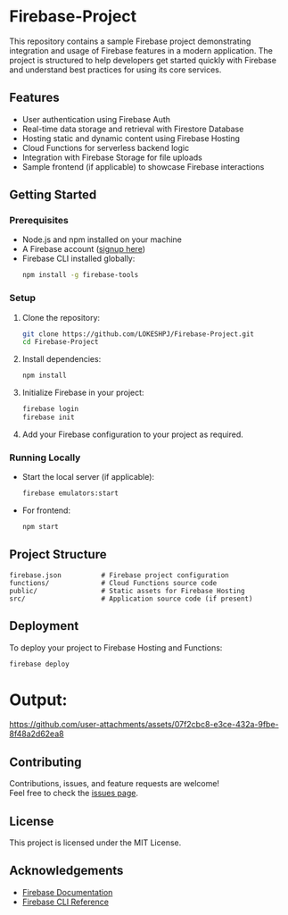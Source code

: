 # Firebase-Project

This repository contains a sample Firebase project demonstrating integration and usage of Firebase features in a modern application. The project is structured to help developers get started quickly with Firebase and understand best practices for using its core services.

## Features

- User authentication using Firebase Auth
- Real-time data storage and retrieval with Firestore Database
- Hosting static and dynamic content using Firebase Hosting
- Cloud Functions for serverless backend logic
- Integration with Firebase Storage for file uploads
- Sample frontend (if applicable) to showcase Firebase interactions

## Getting Started

### Prerequisites

- Node.js and npm installed on your machine
- A Firebase account ([signup here](https://firebase.google.com/))
- Firebase CLI installed globally:  
  ```bash
  npm install -g firebase-tools
  ```

### Setup

1. Clone the repository:
   ```bash
   git clone https://github.com/LOKESHPJ/Firebase-Project.git
   cd Firebase-Project
   ```

2. Install dependencies:
   ```bash
   npm install
   ```

3. Initialize Firebase in your project:
   ```bash
   firebase login
   firebase init
   ```

4. Add your Firebase configuration to your project as required.

### Running Locally

- Start the local server (if applicable):
  ```bash
  firebase emulators:start
  ```

- For frontend:
  ```bash
  npm start
  ```

## Project Structure

```
firebase.json          # Firebase project configuration
functions/             # Cloud Functions source code
public/                # Static assets for Firebase Hosting
src/                   # Application source code (if present)
```

## Deployment

To deploy your project to Firebase Hosting and Functions:

```bash
firebase deploy
```

# Output:

https://github.com/user-attachments/assets/07f2cbc8-e3ce-432a-9fbe-8f48a2d62ea8

## Contributing

Contributions, issues, and feature requests are welcome!  
Feel free to check the [issues page](https://github.com/LOKESHPJ/Firebase-Project/issues).

## License

This project is licensed under the MIT License.

## Acknowledgements

- [Firebase Documentation](https://firebase.google.com/docs/)
- [Firebase CLI Reference](https://firebase.google.com/docs/cli)

